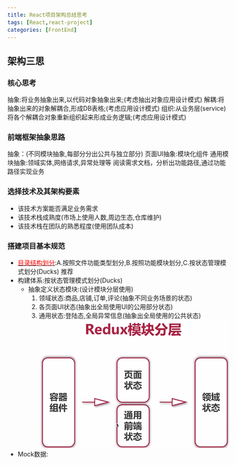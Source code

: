 ```yaml
---
title: React项目架构总结思考
tags: [React,react-project]
categories: [FrontEnd]
---
```


## 架构三思
### 核心思考
抽象:将业务抽象出来,以代码对象抽象出来;(考虑抽出对象应用设计模式)
解耦:将抽象出来的对象解耦合,形成DB表格;(考虑应用设计模式)
组织:从业务层(service)将各个解耦合对象重新组织起来形成业务逻辑;(考虑应用设计模式)
         
### 前端框架抽象思路
抽象：(不同模块抽象,每部分分出公共与独立部分)
    页面UI抽象:模块化组件
    通用模块抽象:领域实体,网络请求,异常处理等
    阅读需求文档，分析出功能路径,通过功能路径实现业务


### 选择技术及其架构要素
* 该技术方案能否满足业务需求
* 该技术栈成熟度(市场上使用人数,周边生态,仓库维护)
* 该技术栈在团队的熟悉程度(使用团队成本)

### 搭建项目基本规范
* [<font color='red'>目录结构划分</font>](/2019/09/11/FroEnd5-React实战理解):A.按照文件功能类型划分,B.按照功能模块划分,C.按状态管理模式划分(Ducks) 推荐
* 构建体系:按状态管理模式划分(Ducks)
    * 抽象定义状态模块:(设计模块分层使用)
        1. 领域状态:商品,店铺,订单,评论(抽象不同业务场景的状态)
        2. 各页面UI状态(抽象出全局使用UI的公用部分状态)
        3. 通用状态:登陆态,全局异常信息(抽象出全局使用的公共状态)
        ![redux状态划分](/img/redux状态划分.png "redux状态划分")
* Mock数据:




